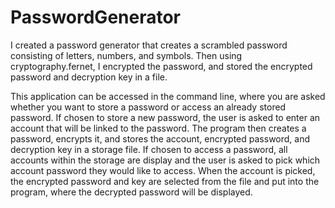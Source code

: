 # PasswordGenerator

I created a password generator that creates a scrambled password consisting of letters, numbers, and symbols. Then using cryptography.fernet, I encrypted the password, and stored the encrypted password and decryption key in a file. 

This application can be accessed in the command line, where you are asked whether you want to store a password or access an already stored password. If chosen to store a new password, the user is asked to enter an account that will be linked to the password. The program then creates a password, encrypts it, and stores the account, encrypted password, and decryption key in a storage file. If chosen to access a password, all accounts within the storage are display and the user is asked to pick which account password they would like to access. When the account is picked, the encrypted password and key are selected from the file and put into the program, where the decrypted password will be displayed.
